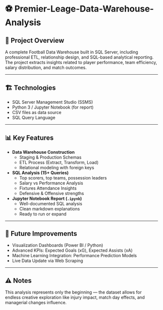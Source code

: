 # ⚽ Premier-Leage-Data-Warehouse-Analysis

## 📌 Project Overview
A complete Football Data Warehouse built in SQL Server, including professional ETL, relationship design, and SQL-based analytical reporting. The project extracts insights related to player performance, team efficiency, salary distribution, and match outcomes.

---

## 🏗️ Technologies
- SQL Server Management Studio (SSMS)
- Python 3 / Jupyter Notebook (for report)
- CSV files as data source
- SQL Query Language

---

## 📊 Key Features
- **Data Warehouse Construction**
  - Staging & Production Schemas
  - ETL Process (Extract, Transform, Load)
  - Relational modeling with foreign keys
- **SQL Analysis (15+ Queries)**
  - Top scorers, top teams, possession leaders
  - Salary vs Performance Analysis
  - Fixtures Attendance Insights
  - Defensive & Offensive strengths
- **Jupyter Notebook Report (`.ipynb`)**
  - Well-documented SQL analysis
  - Clean markdown explanations
  - Ready to run or expand

---

## 🚧 Future Improvements
- Visualization Dashboards (Power BI / Python)
- Advanced KPIs: Expected Goals (xG), Expected Assists (xA)
- Machine Learning Integration: Performance Prediction Models
- Live Data Update via Web Scraping

---

## ⚠️ Notes
This analysis represents only the beginning — the dataset allows for endless creative exploration like injury impact, match day effects, and managerial changes influence.
